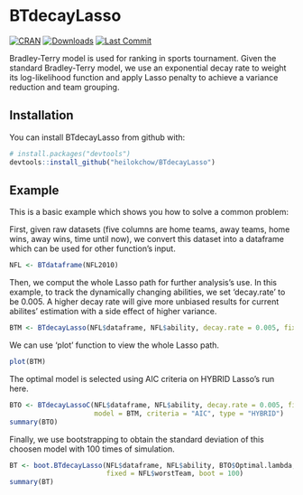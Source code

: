 
<!-- README.md is generated from README.Rmd. Please edit that file -->

# BTdecayLasso

[![CRAN](http://www.r-pkg.org/badges/version/BTdecayLasso)](https://cran.r-project.org/package=BTdecayLasso)
[![Downloads](https://cranlogs.r-pkg.org/badges/grand-total/BTdecayLasso)](https://cran.r-project.org/package=BTdecayLasso)
[![Last Commit](https://img.shields.io/github/last-commit/heilokchow/BTdecayLasso)](https://github.com/heilokchow/BTdecayLasso)

Bradley-Terry model is used for ranking in sports tournament. Given the
standard Bradley-Terry model, we use an exponential decay rate to weight
its log-likelihood function and apply Lasso penalty to achieve a
variance reduction and team grouping.

## Installation

You can install BTdecayLasso from github with:

``` r
# install.packages("devtools")
devtools::install_github("heilokchow/BTdecayLasso")
```

## Example

This is a basic example which shows you how to solve a common problem:

First, given raw datasets (five columns are home teams, away teams, home
wins, away wins, time until now), we convert this dataset into a
dataframe which can be used for other function’s input.

``` r
NFL <- BTdataframe(NFL2010)
```

Then, we comput the whole Lasso path for further analysis’s use. In this
example, to track the dynamically changing abilities, we set
‘decay.rate’ to be 0.005. A higher decay rate will give more unbiased
results for current abilites’ estimation with a side effect of higher
variance.

``` r
BTM <- BTdecayLasso(NFL$dataframe, NFL$ability, decay.rate = 0.005, fixed = NFL$worstTeam)
```

We can use ‘plot’ function to view the whole Lasso path.

``` r
plot(BTM)
```

The optimal model is selected using AIC criteria on HYBRID Lasso’s run
here.

``` r
BTO <- BTdecayLassoC(NFL$dataframe, NFL$ability, decay.rate = 0.005, fixed = NFL$worstTeam,
                     model = BTM, criteria = "AIC", type = "HYBRID")
summary(BTO)
```

Finally, we use bootstrapping to obtain the standard deviation of this
choosen model with 100 times of simulation.

``` r
BT <- boot.BTdecayLasso(NFL$dataframe, NFL$ability, BTO$Optimal.lambda, decay.rate = 0.005, 
                        fixed = NFL$worstTeam, boot = 100)
summary(BT)
```
